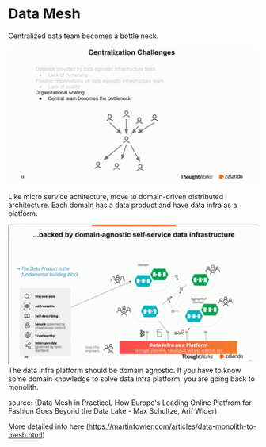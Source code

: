 # Data Mesh
Centralized data team becomes a bottle neck.

![data-mesh](./imgs/data-mesh-0.png)


Like micro service achitecture, move to domain-driven distributed architecture.
Each domain has a data product and have data infra as a platform. 

![data-mesh-1](./imgs/data-mesh-1.png)
The data infra platform should be domain agnostic. If you have to know some domain knowledge to solve data infra platform, you are going back to monolith.

source: (Data Mesh in PracticeL How Europe's Leading Online Platfrom for Fashion Goes Beyond the Data Lake - Max Schultze, Arif Wider)

More detailed info here (https://martinfowler.com/articles/data-monolith-to-mesh.html)